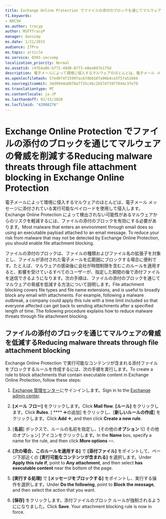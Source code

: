 ```yaml
---
title: Exchange Online Protection でファイルの添付のブロックを通じてマルウェアの脅威を削減する
f1.keywords:
- NOCSH
ms.author: tracyp
author: MSFTTracyP
manager: dansimp
ms.date: 1/21/2015
audience: ITPro
ms.topic: article
ms.service: O365-seccomp
localization_priority: Normal
ms.assetid: c4fb4a86-b772-49d0-8773-e8ee897e175d
description: 電子メールによって環境に侵入するマルウェアのほとんどは、電子メール メッセージに添付されている実行可能なペイロードを使用して侵入します。Exchange Online Protection によって検出されない可能性があるマルウェアからのリスクを軽減するには、ファイルの添付のブロックを有効にする必要があります。
ms.openlocfilehash: 57ed0f4f15997ac67db010fa96b4ce5f57a51604
ms.sourcegitcommit: 3dd9944a6070a7f35c4bc2b57df397f844c3fe79
ms.translationtype: MT
ms.contentlocale: ja-JP
ms.lasthandoff: 02/15/2020
ms.locfileid: "42088276"
---
```

# <a name="reducing-malware-threats-through-file-attachment-blocking-in-exchange-online-protection"></a><span data-ttu-id="dbb5b-104">Exchange Online Protection でファイルの添付のブロックを通じてマルウェアの脅威を削減する</span><span class="sxs-lookup"><span data-stu-id="dbb5b-104">Reducing malware threats through file attachment blocking in Exchange Online Protection</span></span>

<span data-ttu-id="dbb5b-p102">電子メールによって環境に侵入するマルウェアのほとんどは、電子メール メッセージに添付されている実行可能なペイロードを使用して侵入します。Exchange Online Protection によって検出されない可能性があるマルウェアからのリスクを軽減するには、ファイルの添付のブロックを有効にする必要があります。</span><span class="sxs-lookup"><span data-stu-id="dbb5b-p102">Most malware that enters an environment through email does so using an executable payload attached to an email message. To reduce your risk from malware that may not be detected by Exchange Online Protection, you should enable file attachment blocking.</span></span>

<span data-ttu-id="dbb5b-p103">ファイルの添付のブロックは、ファイルの種類およびファイル名の拡張子を対象とし、ファイルが添付された電子メールを広範囲にブロックする場合に便利です。たとえば、マルウェアの感染後に会社が時間制限を含むこのルールを適用すると、影響を受けているすべてのユーザーが、指定した期間の後で添付ファイルを送信できるようになります。次の手順は、ファイルの添付のブロックを通じてマルウェアの脅威を低減する方法について説明します。</span><span class="sxs-lookup"><span data-stu-id="dbb5b-p103">File attachment blocking covers file types and file name extensions, and is useful to broadly block any email with attachments. For example, following a malware outbreak, a company could apply this rule with a time limit included so that everyone affected can get back to sending attachments after a specified length of time. The following procedure explains how to reduce malware threats through file attachment blocking.</span></span>

## <a name="reducing-malware-threats-through-file-attachment-blocking"></a><span data-ttu-id="dbb5b-110">ファイルの添付のブロックを通じてマルウェアの脅威を低減する</span><span class="sxs-lookup"><span data-stu-id="dbb5b-110">Reducing malware threats through file attachment blocking</span></span>

<span data-ttu-id="dbb5b-111">Exchange Online Protection で実行可能なコンテンツが含まれる添付ファイルをブロックするルールを作成するには、次の手順を実行します。</span><span class="sxs-lookup"><span data-stu-id="dbb5b-111">To create a rule to block attachments that contain executable content in Exchange Online Protection, follow these steps:</span></span>

1. <span data-ttu-id="dbb5b-112">[Exchange 管理センター](exchange-admin-center-in-exchange-online-protection-eop.md)にサインインします。</span><span class="sxs-lookup"><span data-stu-id="dbb5b-112">Sign in to the [Exchange admin center](exchange-admin-center-in-exchange-online-protection-eop.md).</span></span>

2. <span data-ttu-id="dbb5b-113">**[メール フロー]** をクリックします。</span><span class="sxs-lookup"><span data-stu-id="dbb5b-113">Click **Mail flow**.</span></span> <span data-ttu-id="dbb5b-114">**[ルール]** をクリックします。</span><span class="sxs-lookup"><span data-stu-id="dbb5b-114">Click **Rules**.</span></span> <span data-ttu-id="dbb5b-115">[ \*\*\*\* ![新しいアイコン](../../media/ITPro-EAC-AddIcon.png)の追加] をクリックし、[**新しいルールの作成**] をクリックします。</span><span class="sxs-lookup"><span data-stu-id="dbb5b-115">Click **Add** ![New icon](../../media/ITPro-EAC-AddIcon.png), and then click **Create a new rule**.</span></span>

3. <span data-ttu-id="dbb5b-116">[**名前**] ボックスで、ルールの名前を指定し、[その他の**オプション** ![] [](../../media/ITPro-EAC-MoreOptionsIcon.png)その他のオプション] アイコンをクリックします。</span><span class="sxs-lookup"><span data-stu-id="dbb5b-116">In the **Name** box, specify a name for the rule, and then click **More options** ![More options icon](../../media/ITPro-EAC-MoreOptionsIcon.png).</span></span>

4. <span data-ttu-id="dbb5b-117">**[次の場合、このルールを適用する]** で **[添付ファイル]** をポイントして、ページ下部近くの **[実行可能なコンテンツが含まれる]** を選択します。</span><span class="sxs-lookup"><span data-stu-id="dbb5b-117">Under **Apply this rule if**, point to **Any attachment**, and then select **has executable content** near the bottom of the page.</span></span>

5. <span data-ttu-id="dbb5b-118">**[実行する処理]** で **[メッセージをブロックする]** をポイントし、実行する操作を選択します。</span><span class="sxs-lookup"><span data-stu-id="dbb5b-118">Under **Do the following**, point to **Block the message**, and then select the action that you want.</span></span>

6. <span data-ttu-id="dbb5b-p105">**[保存]** をクリックします。添付ファイルのブロック ルールが強制されるようにになりました。</span><span class="sxs-lookup"><span data-stu-id="dbb5b-p105">Click **Save**. Your attachment blocking rule is now in force.</span></span>
